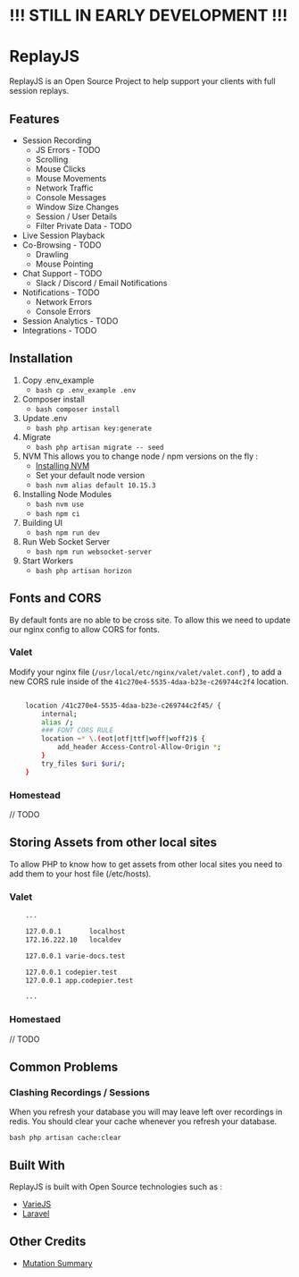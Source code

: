 # !!! STILL IN EARLY DEVELOPMENT !!!

# ReplayJS

ReplayJS is an Open Source Project to help support your clients with full session replays.

## Features

- Session Recording
  - JS Errors - TODO
  - Scrolling
  - Mouse Clicks
  - Mouse Movements
  - Network Traffic
  - Console Messages
  - Window Size Changes
  - Session / User Details
  - Filter Private Data - TODO
- Live Session Playback
- Co-Browsing - TODO
  - Drawling
  - Mouse Pointing
- Chat Support - TODO
  - Slack / Discord / Email Notifications
- Notifications - TODO
  - Network Errors
  - Console Errors
- Session Analytics - TODO
- Integrations - TODO

## Installation

1. Copy .env_example
   - `bash cp .env_example .env`
2. Composer install
   - `bash composer install`
3. Update .env
   - `bash php artisan key:generate`
4. Migrate
   - `bash php artisan migrate -- seed`
5. NVM
   This allows you to change node / npm versions on the fly :
   - [Installing NVM](https://github.com/creationix/nvm)
   - Set your default node version
   - `bash nvm alias default 10.15.3`
6. Installing Node Modules
   - `bash nvm use`
   - `bash npm ci`
7. Building UI
   - `bash npm run dev`
8. Run Web Socket Server
   - `bash npm run websocket-server`
9. Start Workers
   - `bash php artisan horizon`

## Fonts and CORS

By default fonts are no able to be cross site. To allow this we need to update our nginx config to allow CORS for fonts.

### Valet

Modify your nginx file (`/usr/local/etc/nginx/valet/valet.conf`) , to add a new CORS rule
inside of the `41c270e4-5535-4daa-b23e-c269744c2f4` location.

```bash

    location /41c270e4-5535-4daa-b23e-c269744c2f45/ {
        internal;
        alias /;
        ### FONT CORS RULE
        location ~* \.(eot|otf|ttf|woff|woff2)$ {
            add_header Access-Control-Allow-Origin *;
        }
        try_files $uri $uri/;
    }

```

### Homestead

// TODO

## Storing Assets from other local sites

To allow PHP to know how to get assets from other local sites you need to add them to your host file (/etc/hosts).

### Valet

```bash
    ...

    127.0.0.1       localhost
    172.16.222.10   localdev

    127.0.0.1 varie-docs.test

    127.0.0.1 codepier.test
    127.0.0.1 app.codepier.test

    ...
```

### Homestaed

// TODO

## Common Problems

### Clashing Recordings / Sessions

When you refresh your database you will may leave left over recordings in redis.
You should clear your cache whenever you refresh your database.

`bash php artisan cache:clear`

## Built With

ReplayJS is built with Open Source technologies such as :

- [VarieJS](https://varie.io)
- [Laravel](https://laravel.com/)

## Other Credits

- [Mutation Summary](https://github.com/rafaelw/mutation-summary)

